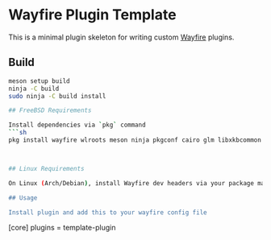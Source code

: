 # Wayfire Plugin Template

This is a minimal plugin skeleton for writing custom [Wayfire](https://github.com/WayfireWM/wayfire) plugins.

## Build

```bash
meson setup build
ninja -C build
sudo ninja -C build install

## FreeBSD Requirements

Install dependencies via `pkg` command
```sh
pkg install wayfire wlroots meson ninja pkgconf cairo glm libxkbcommon libdrm libinput libudev-devd seatd



## Linux Requirements

On Linux (Arch/Debian), install Wayfire dev headers via your package manager or build from source with '-Duse_system_wlroots=true`.

## Usage

Install plugin and add this to your wayfire config file

```
[core]
plugins = template-plugin
```
